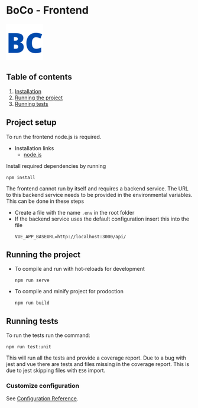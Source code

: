 # BoCo - Frontend


<img src="public/favicon.ico" height="100" title="hover text">

## Table of contents
1. [Installation](#project-setup)
1. [Running the project](#running-the-project)
1. [Running tests](#running-tests)

## Project setup

To run the frontend node.js is required.
- Installation links
    - [node.js](https://nodejs.org/en/download/)

Install required dependencies by running   
```
npm install
```

The frontend cannot run by itself and requires a backend service. The URL to this backend service needs to be provided in the environmental variables. This can be done in these steps

- Create a file with the name ``.env`` in the root folder
- If the backend service uses the default configuration insert this into the file
    ```
    VUE_APP_BASEURL=http://localhost:3000/api/
    ```


## Running the project
- To compile and run with hot-reloads for development
    ```
    npm run serve
    ```

- To compile and minify project for prodoction
    ```
    npm run build
    ```

## Running tests
To run the tests run the command:
```
npm run test:unit
```
This will run all the tests and provide a coverage report. Due to a bug with jest and vue there are tests and files missing in the coverage report. This is due to jest skipping files with ``ES6`` import. 

### Customize configuration
See [Configuration Reference](https://cli.vuejs.org/config/).
